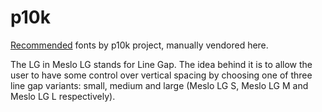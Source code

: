 # p10k

[Recommended] fonts by p10k project, manually vendored here.

The LG in Meslo LG stands for Line Gap. The idea behind it is to allow the user
to have some control over vertical spacing by choosing one of three line gap
variants: small, medium and large (Meslo LG S, Meslo LG M and Meslo LG L
respectively).

[Recommended]: https://github.com/romkatv/powerlevel10k?tab=readme-ov-file#manual-font-installation

